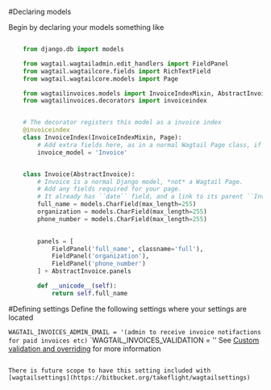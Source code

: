 #Declaring models

Begin by declaring your models something like
``` python

    from django.db import models

    from wagtail.wagtailadmin.edit_handlers import FieldPanel
    from wagtail.wagtailcore.fields import RichTextField
    from wagtail.wagtailcore.models import Page

    from wagtailinvoices.models import InvoiceIndexMixin, AbstractInvoice
    from wagtailinvoices.decorators import invoiceindex


    # The decorator registers this model as a invoice index
    @invoiceindex
    class InvoiceIndex(InvoiceIndexMixin, Page):
        # Add extra fields here, as in a normal Wagtail Page class, if required
        invoice_model = 'Invoice'


    class Invoice(AbstractInvoice):
        # Invoice is a normal Django model, *not* a Wagtail Page.
        # Add any fields required for your page.
        # It already has ``date`` field, and a link to its parent ``InvoiceIndex`` Page
        full_name = models.CharField(max_length=255)
        organization = models.CharField(max_length=255)
        phone_number = models.CharField(max_length=255)
        

        panels = [
            FieldPanel('full_name', classname='full'),
            FieldPanel('organization'),
            FieldPanel('phone_number')
        ] + AbstractInvoice.panels

        def __unicode__(self):
            return self.full_name
```

#Defining settings
Define the following settings where your settings are located 


`WAGTAIL_INVOICES_ADMIN_EMAIL = '(admin to receive invoice notifactions for paid invoices etc)`
`WAGTAIL_INVOICES_VALIDATION = '' See [Custom validation and overriding](https://wagtailinvoices.readthedocs.org/en/latest/advanced/#custom-validation-and-overriding) for more information

```

There is future scope to have this setting included with [wagtailsettings](https://bitbucket.org/takeflight/wagtailsettings)